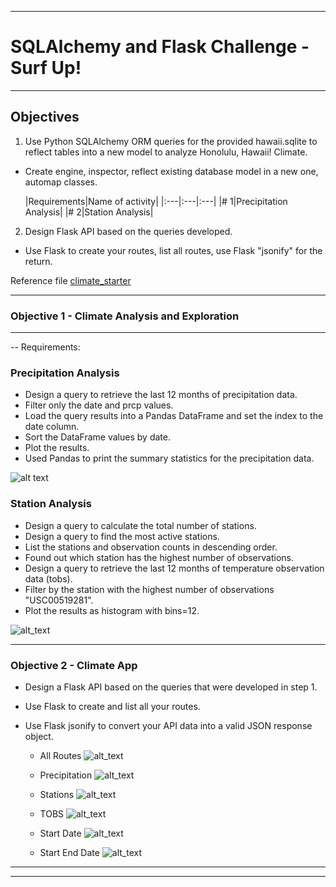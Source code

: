 ***
# SQLAlchemy and Flask Challenge - Surf Up!
***

## Objectives

1. Use Python SQLAlchemy ORM queries for the provided hawaii.sqlite to reflect tables into a new model to analyze Honolulu, Hawaii! Climate.
  - Create engine, inspector, reflect existing database model in a new one, automap classes.
  
      |Requirements|Name of activity|
      |:---|:---|:---|
      |# 1|Precipitation Analysis|
      |# 2|Station Analysis|
      
2. Design Flask API based on the queries developed.
  - Use Flask to create your routes, list all routes, use Flask "jsonify" for the return.

Reference file [climate_starter](https://github.com/Krla20/sqlalchemy-challenge/blob/main/Instructions/climate_starter.ipynb)

*********

### Objective 1 - Climate Analysis and Exploration
------------
-- Requirements:
### Precipitation Analysis

- Design a query to retrieve the last 12 months of precipitation data.
- Filter only the date and prcp values.
- Load the query results into a Pandas DataFrame and set the index to the date column.
- Sort the DataFrame values by date.
- Plot the results.
- Used Pandas to print the summary statistics for the precipitation data.

![alt text](https://github.com/Krla20/sqlalchemy-challenge/blob/main/Instructions/Images/One_year_precipitation.png)

### Station Analysis
- Design a query to calculate the total number of stations.
- Design a query to find the most active stations.
- List the stations and observation counts in descending order.
- Found out which station has the highest number of observations.
- Design a query to retrieve the last 12 months of temperature observation data (tobs).
- Filter by the station with the highest number of observations "USC00519281".
- Plot the results as histogram with bins=12.

![alt_text](https://github.com/Krla20/sqlalchemy-challenge/blob/main/Instructions/Images/Temperature_station_USC00519281.png)

 ***
### Objective 2 - Climate App

- Design a Flask API based on the queries that were developed in step 1.
- Use Flask to create and list all your routes.
- Use Flask jsonify to convert your API data into a valid JSON response object.

  - All Routes
![alt_text](https://github.com/Krla20/sqlalchemy-challenge/blob/main/Instructions/Images/api_routes.PNG)

  - Precipitation
![alt_text](https://github.com/Krla20/sqlalchemy-challenge/blob/main/Instructions/Images/api_precipitation.PNG)

  - Stations
![alt_text](https://github.com/Krla20/sqlalchemy-challenge/blob/main/Instructions/Images/api_stations.PNG)

  - TOBS
![alt_text](https://github.com/Krla20/sqlalchemy-challenge/blob/main/Instructions/Images/api_tobs.PNG)

  - Start Date
![alt_text](https://github.com/Krla20/sqlalchemy-challenge/blob/main/Instructions/Images/api_start_date.PNG)

  - Start End Date
![alt_text](https://github.com/Krla20/sqlalchemy-challenge/blob/main/Instructions/Images/api_start_end_date.PNG)

------
***

